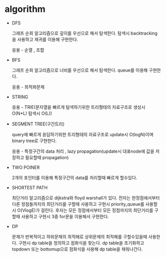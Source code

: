 # algorithm

* DFS

  그래프 순회 알고리즘으로 깊이를 우선으로 해서 탐색한다. 탐색시 backtracking을 사용하고 재귀를 이용해 구현한다.
  
  응용 - 순열 , 조합 


* BFS

  그래프 순회 알고리즘으로 너비를 우선으로 해서 탐색한다. queue를 이용해 구현한다.
  
  응용 - 최적화문제 


* STRING

  응용 - TRIE(문자열을 빠르게 탐색하기위한 트리형태의 자료구조로 생성시 O(N*L) 탐색시 O(L)) 


* SEGMENT TREE(구간트리)

  query에 빠르게 응답하기위한 트리형태의 자료구조로 update시 O(logN)이며 binary tree로 구현한다.

  응용 - 특정구간의 data 처리 , lazy propagation(update시 대표node에 값을 저장하고 필요할때 propagation)
  
  
* TWO POINER 

  2개의 포인터를 이용해 특정구간의 data를 처리할때 빠르게 할수있다. 


* SHORTEST PATH

  최단거리 알고리즘으로 dijkstra와 floyd warshall가 있다. 전자는 한정점에서부터 다른 정점들까지의 최단거리를
  구할때 사용하고 구현시 priority_queue를 사용할시 O(VlogE)가 걸린다.
  후자는 모든 정점에서부터 모든 정점까지의 최단거리를 구할때 사용하고 구현시 3중 for문을 이용해서 구현한다.
  
* DP

  문제가 반복적이고 하위문제의 최적해로 상위문제의 최적해를 구할수있을때 사용한다. 구현시 dp table을 정의하고 점화식을
  찾는다. dp table을 초기화하고 topdown 또는 bottomup으로 점화식을 사용해 dp table을 채워나간다.
